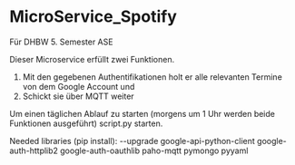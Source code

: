 # MicroService_Spotify
Für DHBW 5. Semester ASE

Dieser Microservice erfüllt zwei Funktionen.
1. Mit den gegebenen Authentifikationen holt er alle relevanten Termine von dem Google Account und
2. Schickt sie über MQTT weiter

Um einen täglichen Ablauf zu starten (morgens um 1 Uhr werden beide Funktionen ausgeführt) script.py starten.


Needed libraries (pip install):
    --upgrade google-api-python-client google-auth-httplib2 google-auth-oauthlib
    paho-mqtt
    pymongo
    pyyaml
